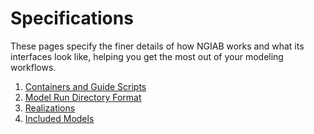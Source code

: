 # Specifications

These pages specify the finer details of how NGIAB works and what its interfaces look like, helping you get the most out of your modeling workflows.

1. [Containers and Guide Scripts](./03_01_CONTAINERS.md)
2. [Model Run Directory Format](./03_02_RUN_DIRECTORIES.md)
3. [Realizations](./03_03_REALIZATIONS.md)
4. [Included Models](./03_04_MODELS.md)